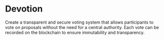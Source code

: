# Devotion
Create a transparent and secure voting system that allows participants to vote on proposals without the need for a central authority. Each vote can be recorded on the blockchain to ensure immutability and transparency.
